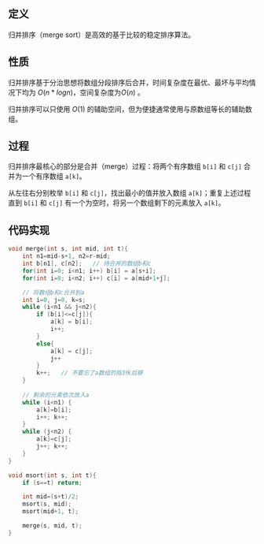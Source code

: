 
## 定义

归并排序（merge sort）是高效的基于比较的稳定排序算法。

## 性质
归并排序基于分治思想将数组分段排序后合并，时间复杂度在最优、最坏与平均情况下均为 $O(n*log{n})$，空间复杂度为$O(n)$ 。

归并排序可以只使用 $O(1)$ 的辅助空间，但为便捷通常使用与原数组等长的辅助数组。

## 过程
归并排序最核心的部分是合并（merge）过程：将两个有序数组 `b[i]` 和 `c[j]` 合并为一个有序数组 `a[k]`。

从左往右分别枚举 `b[i]` 和 `c[j]`，找出最小的值并放入数组 `a[k]`；重复上述过程直到 `b[i]` 和 `c[j]` 有一个为空时，将另一个数组剩下的元素放入 `a[k]`。

## 代码实现
```cpp
void merge(int s, int mid, int t){
	int n1=mid-s+1, n2=r-mid;
	int b[n1], c[n2];   // 待合并的数组b和c
	for(int i=0; i<n1; i++) b[i] = a[s+i];
	for(int i=0; i<n2; i++) c[i] = a[mid+1+j];

	// 将数组b和c合并到a
	int i=0, j=0, k=s;
	while (i<n1 && j<n2){
		if (b[i]<=c[j]){
			a[k] = b[i];
			i++; 
		}
		else{
			a[k] = c[j];
			j++
		}
		k++;   // 不要忘了a数组的指针k后移
	}
	
	// 剩余的元素依次放入a
	while (i<n1) { 
		a[k]=b[i]; 
		i++; k++;
	}
	while (j<n2) { 
		a[k]=c[j]; 
		j++; k++;
	}
}

void msort(int s, int t){
	if (s==t) return;

	int mid=(s+t)/2;
	msort(s, mid);
	msort(mid+1, t);

	merge(s, mid, t);
}
```
<!--stackedit_data:
eyJoaXN0b3J5IjpbMTMzOTA1NjEwMSwxNTA2NDQzMTEsMTYzMz
U3ODIyMywyMDQwMjk3NjIyXX0=
-->